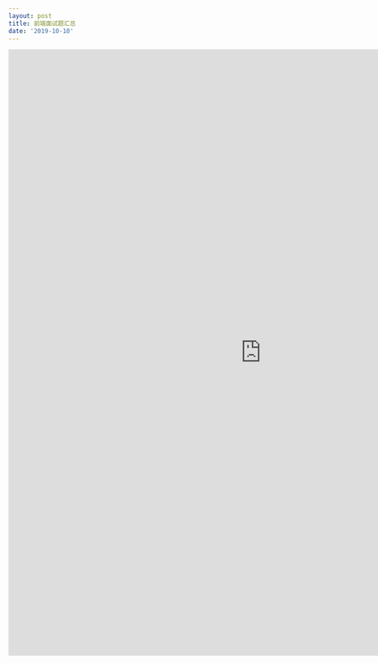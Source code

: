 ```yaml
---
layout: post
title: 前端面试题汇总
date: '2019-10-10'
---
```

<iframe src="https://www.xmind.net/embed/cVKkd7" width="1000px" height="1200px" frameborder="0" scrolling="no" allowfullscreen></iframe>
